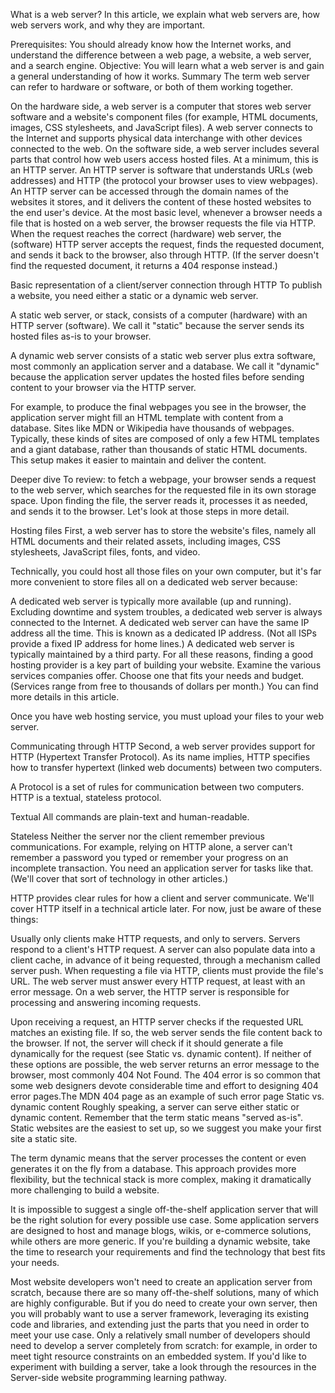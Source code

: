 What is a web server?
In this article, we explain what web servers are, how web servers work, and why they are important.

Prerequisites:	You should already know how the Internet works, and understand the difference between a web page, a website, a web server, and a search engine.
Objective:	You will learn what a web server is and gain a general understanding of how it works.
Summary
The term web server can refer to hardware or software, or both of them working together.

On the hardware side, a web server is a computer that stores web server software and a website's component files (for example, HTML documents, images, CSS stylesheets, and JavaScript files). A web server connects to the Internet and supports physical data interchange with other devices connected to the web.
On the software side, a web server includes several parts that control how web users access hosted files. At a minimum, this is an HTTP server. An HTTP server is software that understands URLs (web addresses) and HTTP (the protocol your browser uses to view webpages). An HTTP server can be accessed through the domain names of the websites it stores, and it delivers the content of these hosted websites to the end user's device.
At the most basic level, whenever a browser needs a file that is hosted on a web server, the browser requests the file via HTTP. When the request reaches the correct (hardware) web server, the (software) HTTP server accepts the request, finds the requested document, and sends it back to the browser, also through HTTP. (If the server doesn't find the requested document, it returns a 404 response instead.)

Basic representation of a client/server connection through HTTP
To publish a website, you need either a static or a dynamic web server.

A static web server, or stack, consists of a computer (hardware) with an HTTP server (software). We call it "static" because the server sends its hosted files as-is to your browser.

A dynamic web server consists of a static web server plus extra software, most commonly an application server and a database. We call it "dynamic" because the application server updates the hosted files before sending content to your browser via the HTTP server.

For example, to produce the final webpages you see in the browser, the application server might fill an HTML template with content from a database. Sites like MDN or Wikipedia have thousands of webpages. Typically, these kinds of sites are composed of only a few HTML templates and a giant database, rather than thousands of static HTML documents. This setup makes it easier to maintain and deliver the content.

Deeper dive
To review: to fetch a webpage, your browser sends a request to the web server, which searches for the requested file in its own storage space. Upon finding the file, the server reads it, processes it as needed, and sends it to the browser. Let's look at those steps in more detail.

Hosting files
First, a web server has to store the website's files, namely all HTML documents and their related assets, including images, CSS stylesheets, JavaScript files, fonts, and video.

Technically, you could host all those files on your own computer, but it's far more convenient to store files all on a dedicated web server because:

A dedicated web server is typically more available (up and running).
Excluding downtime and system troubles, a dedicated web server is always connected to the Internet.
A dedicated web server can have the same IP address all the time. This is known as a dedicated IP address. (Not all ISPs provide a fixed IP address for home lines.)
A dedicated web server is typically maintained by a third party.
For all these reasons, finding a good hosting provider is a key part of building your website. Examine the various services companies offer. Choose one that fits your needs and budget. (Services range from free to thousands of dollars per month.) You can find more details in this article.

Once you have web hosting service, you must upload your files to your web server.

Communicating through HTTP
Second, a web server provides support for HTTP (Hypertext Transfer Protocol). As its name implies, HTTP specifies how to transfer hypertext (linked web documents) between two computers.

A Protocol is a set of rules for communication between two computers. HTTP is a textual, stateless protocol.

Textual
All commands are plain-text and human-readable.

Stateless
Neither the server nor the client remember previous communications. For example, relying on HTTP alone, a server can't remember a password you typed or remember your progress on an incomplete transaction. You need an application server for tasks like that. (We'll cover that sort of technology in other articles.)

HTTP provides clear rules for how a client and server communicate. We'll cover HTTP itself in a technical article later. For now, just be aware of these things:

Usually only clients make HTTP requests, and only to servers. Servers respond to a client's HTTP request. A server can also populate data into a client cache, in advance of it being requested, through a mechanism called server push.
When requesting a file via HTTP, clients must provide the file's URL.
The web server must answer every HTTP request, at least with an error message.
On a web server, the HTTP server is responsible for processing and answering incoming requests.

Upon receiving a request, an HTTP server checks if the requested URL matches an existing file.
If so, the web server sends the file content back to the browser. If not, the server will check if it should generate a file dynamically for the request (see Static vs. dynamic content).
If neither of these options are possible, the web server returns an error message to the browser, most commonly 404 Not Found. The 404 error is so common that some web designers devote considerable time and effort to designing 404 error pages.The MDN 404 page as an example of such error page
Static vs. dynamic content
Roughly speaking, a server can serve either static or dynamic content. Remember that the term static means "served as-is". Static websites are the easiest to set up, so we suggest you make your first site a static site.

The term dynamic means that the server processes the content or even generates it on the fly from a database. This approach provides more flexibility, but the technical stack is more complex, making it dramatically more challenging to build a website.

It is impossible to suggest a single off-the-shelf application server that will be the right solution for every possible use case. Some application servers are designed to host and manage blogs, wikis, or e-commerce solutions, while others are more generic. If you're building a dynamic website, take the time to research your requirements and find the technology that best fits your needs.

Most website developers won't need to create an application server from scratch, because there are so many off-the-shelf solutions, many of which are highly configurable. But if you do need to create your own server, then you will probably want to use a server framework, leveraging its existing code and libraries, and extending just the parts that you need in order to meet your use case. Only a relatively small number of developers should need to develop a server completely from scratch: for example, in order to meet tight resource constraints on an embedded system. If you'd like to experiment with building a server, take a look through the resources in the Server-side website programming learning pathway.